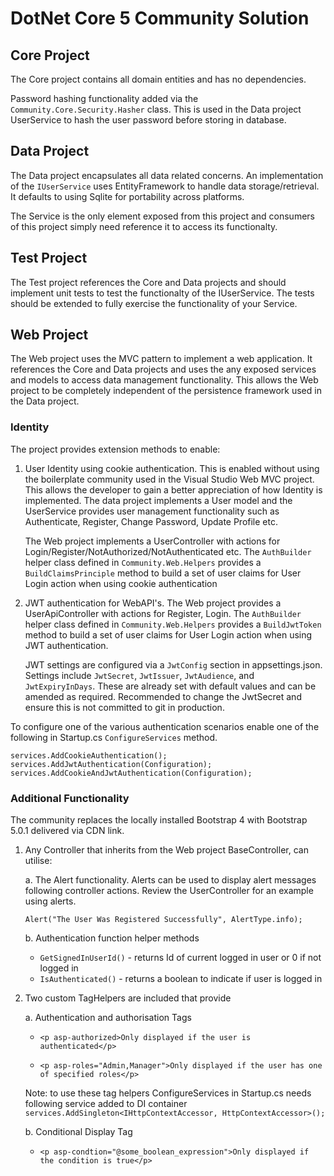 DotNet Core 5  Community Solution
=====================================

## Core Project

The Core project contains all domain entities and has no dependencies.

Password hashing functionality added via the ```Community.Core.Security.Hasher``` class. This is used in the Data project UserService to hash the user password before storing in database.

## Data Project

The Data project encapsulates all data related concerns. An implementation of the ```IUserService``` uses EntityFramework to handle data storage/retrieval. It defaults to using Sqlite for portability across platforms.

The Service is the only element exposed from this project and consumers of this project simply need reference it to access its functionalty.

## Test Project

The Test project references the Core and Data projects and should implement unit tests to test the functionalty of the IUserService. The tests should be extended to fully exercise the functionality of your Service.

## Web Project

The Web project uses the MVC pattern to implement a web application. It references the Core and Data projects and uses the any exposed services and models to access data management functionality. This allows the Web project to be completely independent of the persistence framework used in the Data project.

### Identity

The project provides extension methods to enable:

1. User Identity using cookie authentication. This is enabled without using the boilerplate community used in the Visual Studio Web MVC project. This allows the developer to gain a better appreciation of how Identity is implemented. The data project implements a User model and the UserService provides user management functionality such as Authenticate, Register, Change Password, Update Profile etc.

    The Web project implements a UserController with actions for Login/Register/NotAuthorized/NotAuthenticated etc. The ```AuthBuilder``` helper class defined in ```Community.Web.Helpers``` provides a ```BuildClaimsPrinciple``` method to build a set of user claims for User Login action when using cookie authentication

2. JWT authentication for WebAPI's. The Web project provides a UserApiController with actions for Register, Login. The ```AuthBuilder``` helper class defined in ```Community.Web.Helpers``` provides a ```BuildJwtToken``` method to build a set of user claims for User Login action when using JWT authentication.

    JWT settings are configured via a ```JwtConfig``` section in appsettings.json. Settings include ```JwtSecret```, ```JwtIssuer```, ```JwtAudience```, and ```JwtExpiryInDays```. These are already set with default values and can be amended as required. Recommended to change the JwtSecret and ensure this is not committed to git in production.

To configure one of the various authentication scenarios enable one of the following in Startup.cs ```ConfigureServices``` method.

```
services.AddCookieAuthentication();
services.AddJwtAuthentication(Configuration);
services.AddCookieAndJwtAuthentication(Configuration);
```

### Additional Functionality
The community replaces the locally installed Bootstrap 4 with Bootstrap 5.0.1 delivered via CDN link.

1. Any Controller that inherits from the Web project BaseController, can utilise:

    a. The Alert functionality. Alerts can be used to display alert messages following controller actions. Review the UserController for an example using alerts.

    ```Alert("The User Was Registered Successfully", AlertType.info);```

    b. Authentication function helper methods
    * ```GetSignedInUserId()``` - returns Id of current logged in user or 0 if not logged in
    * ```IsAuthenticated()``` - returns a boolean to indicate if user is logged in

2. Two custom TagHelpers are included that provide

    a. Authentication and authorisation Tags

    * ```<p asp-authorized>Only displayed if the user is authenticated</p>```

    * ```<p asp-roles="Admin,Manager">Only displayed if the user has one of specified roles</p>```

    Note: to use these tag helpers ConfigureServices in Startup.cs needs following service added to DI container
    ```services.AddSingleton<IHttpContextAccessor, HttpContextAccessor>();```

    b. Conditional Display Tag

    * ```<p asp-condtion="@some_boolean_expression">Only displayed if the condition is true</p>```
